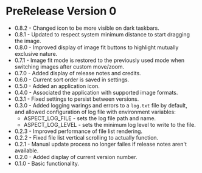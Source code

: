 # PreRelease Version 0

* 0.8.2 - Changed icon to be more visible on dark taskbars.
* 0.8.1 - Updated to respect system minimum distance to start dragging the image.
* 0.8.0 - Improved display of image fit buttons to highlight mutually exclusive nature.
* 0.7.1 - Image fit mode is restored to the previously used mode when switching images after custom move/zoom.
* 0.7.0 - Added display of release notes and credits.
* 0.6.0 - Current sort order is saved in settings.
* 0.5.0 - Added an application icon.
* 0.4.0 - Associated the application with supported image formats.
* 0.3.1 - Fixed settings to persist between versions.
* 0.3.0 - Added logging warings and errors to a `log.txt` file by default,
  and allowed configuration of log file with environment variables:
  * ASPECT_LOG_FILE - sets the log file path and name.
  * ASPECT_LOG_LEVEL - sets the minimum log level to write to the file.
* 0.2.3 - Improved performance of file list rendering.
* 0.2.2 - Fixed file list vertical scrolling to actually function.
* 0.2.1 - Manual update process no longer failes if release notes aren't available.
* 0.2.0 - Added display of current version number.
* 0.1.0 - Basic functionality.
